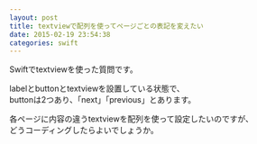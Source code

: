 ```yaml
---
layout: post
title: textviewで配列を使ってページごとの表記を変えたい
date: 2015-02-19 23:54:38
categories: swift
---
```

<p>Swiftでtextviewを使った質問です。</p>

<p>labelとbuttonとtextviewを設置している状態で、<br>
buttonは2つあり、「next」「previous」とあります。</p>

<p>各ページに内容の違うtextviewを配列を使って設定したいのですが、<br>
どうコーディングしたらよいでしょうか。</p>

